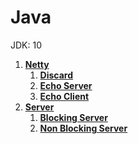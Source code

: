 # Java

JDK: 10



1. __[Netty](./java/netty)__
   1. __[Discard](./java/netty/discard)__
   2. __[Echo Server](./java/netty/echo-server)__
   3. __[Echo Client](./java/netty/echo-client)__
2. __[Server](./java/server)__
   1. __[Blocking Server](./java/server/blocking-server)__
   2. __[Non Blocking Server](./java/server/non-blocking-server)__

